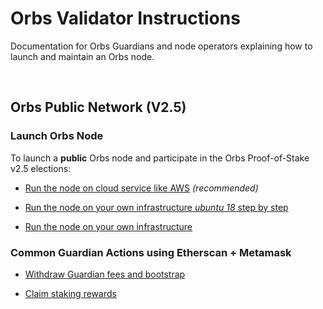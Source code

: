 # Orbs Validator Instructions

Documentation for Orbs Guardians and node operators explaining how to launch and maintain an Orbs node.

&nbsp;

## Orbs Public Network (V2.5)

### Launch Orbs Node

To launch a **public** Orbs node and participate in the Orbs Proof-of-Stake v2.5 elections:

* [Run the node on cloud service like AWS](./public/orbs-public-blockchain.md) *(recommended)*

* [Run the node on your own infrastructure *ubuntu 18* step by step](./public/orbs-public-own-infra-steps.md)

* [Run the node on your own infrastructure](./public/orbs-public-own-infra.md)

### Common Guardian Actions using Etherscan + Metamask

* [Withdraw Guardian fees and bootstrap](./public/withdraw_fees_bootstrap.md)

* [Claim staking rewards](./public/claim_staking_rweards.md)

&nbsp;
